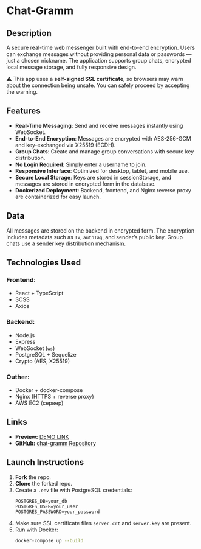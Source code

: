 # Chat-Gramm

## Description  
A secure real-time web messenger built with end-to-end encryption. Users can exchange messages without providing personal data or passwords — just a chosen nickname. The application supports group chats, encrypted local message storage, and fully responsive design.

⚠️ This app uses a **self-signed SSL certificate**, so browsers may warn about the connection being unsafe. You can safely proceed by accepting the warning.

## Features  
- **Real-Time Messaging**: Send and receive messages instantly using WebSocket.
- **End-to-End Encryption**: Messages are encrypted with AES-256-GCM and key-exchanged via X25519 (ECDH).
- **Group Chats**: Create and manage group conversations with secure key distribution.
- **No Login Required**: Simply enter a username to join.
- **Responsive Interface**: Optimized for desktop, tablet, and mobile use.
- **Secure Local Storage**: Keys are stored in sessionStorage, and messages are stored in encrypted form in the database.
- **Dockerized Deployment**: Backend, frontend, and Nginx reverse proxy are containerized for easy launch.

## Data  
All messages are stored on the backend in encrypted form. The encryption includes metadata such as `IV`, `authTag`, and sender’s public key. Group chats use a sender key distribution mechanism.

## Technologies Used

### **Frontend:**
- React + TypeScript  
- SCSS  
- Axios  

### **Backend:**
- Node.js  
- Express  
- WebSocket (`ws`)  
- PostgreSQL + Sequelize  
- Crypto (AES, X25519)  

### **Outher:**
- Docker + docker-compose  
- Nginx (HTTPS + reverse proxy)  
- AWS EC2 (сервер)

## Links  
- **Preview:** [DEMO LINK](https://13.48.148.108:4443/)  
- **GitHub:** [chat-gramm Repository](https://github.com/yepolotn1ak/chat-gramm)

## Launch Instructions  
1. **Fork** the repo.  
2. **Clone** the forked repo.  
3. Create a `.env` file with PostgreSQL credentials:
   ```
   POSTGRES_DB=your_db
   POSTGRES_USER=your_user
   POSTGRES_PASSWORD=your_password
   ```
4. Make sure SSL certificate files `server.crt` and `server.key` are present.  
5. Run with Docker:
   ```bash
   docker-compose up --build
   ```
